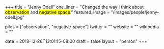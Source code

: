 +++
title = "Jenny Odell"
one_liner = "Changed the way I think about <mark>observation</mark> and <mark>negative space</mark>."
featured_image = "/images/people/jenny-odell.jpg"

piles = ["observation", "negative-space"]
twitter = ""
website = ""
wikipedia = ""

date = 2018-12-26T13:01:15-08:00
draft = false
layout = "person"
+++

